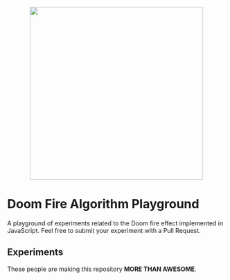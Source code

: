<p align="center">
  <img src="https://github.com/jhonatanffelipe/doom-fire/assets/doom-fire.gif?raw=true" width="400">
</p>

# Doom Fire Algorithm Playground

A playground of experiments related to the Doom fire effect implemented in JavaScript. Feel free to submit your experiment with a Pull Request.

## Experiments

These people are making this repository **MORE THAN AWESOME**.
